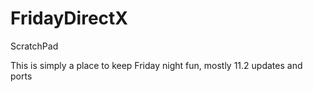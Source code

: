 FridayDirectX
=============

ScratchPad

This is simply a place to keep Friday night fun, mostly 11.2 updates and ports
